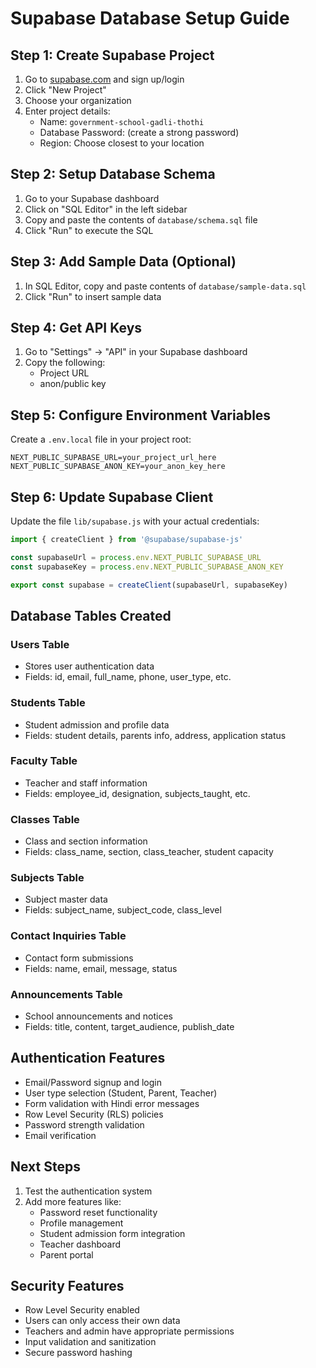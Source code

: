 # Supabase Database Setup Guide

## Step 1: Create Supabase Project

1. Go to [supabase.com](https://supabase.com) and sign up/login
2. Click "New Project"
3. Choose your organization
4. Enter project details:
   - Name: `government-school-gadli-thothi`
   - Database Password: (create a strong password)
   - Region: Choose closest to your location

## Step 2: Setup Database Schema

1. Go to your Supabase dashboard
2. Click on "SQL Editor" in the left sidebar
3. Copy and paste the contents of `database/schema.sql` file
4. Click "Run" to execute the SQL

## Step 3: Add Sample Data (Optional)

1. In SQL Editor, copy and paste contents of `database/sample-data.sql`
2. Click "Run" to insert sample data

## Step 4: Get API Keys

1. Go to "Settings" → "API" in your Supabase dashboard
2. Copy the following:
   - Project URL
   - anon/public key

## Step 5: Configure Environment Variables

Create a `.env.local` file in your project root:

```env
NEXT_PUBLIC_SUPABASE_URL=your_project_url_here
NEXT_PUBLIC_SUPABASE_ANON_KEY=your_anon_key_here
```

## Step 6: Update Supabase Client

Update the file `lib/supabase.js` with your actual credentials:

```javascript
import { createClient } from '@supabase/supabase-js'

const supabaseUrl = process.env.NEXT_PUBLIC_SUPABASE_URL
const supabaseKey = process.env.NEXT_PUBLIC_SUPABASE_ANON_KEY

export const supabase = createClient(supabaseUrl, supabaseKey)
```

## Database Tables Created

### Users Table
- Stores user authentication data
- Fields: id, email, full_name, phone, user_type, etc.

### Students Table  
- Student admission and profile data
- Fields: student details, parents info, address, application status

### Faculty Table
- Teacher and staff information
- Fields: employee_id, designation, subjects_taught, etc.

### Classes Table
- Class and section information
- Fields: class_name, section, class_teacher, student capacity

### Subjects Table
- Subject master data
- Fields: subject_name, subject_code, class_level

### Contact Inquiries Table
- Contact form submissions
- Fields: name, email, message, status

### Announcements Table
- School announcements and notices
- Fields: title, content, target_audience, publish_date

## Authentication Features

- Email/Password signup and login
- User type selection (Student, Parent, Teacher)
- Form validation with Hindi error messages
- Row Level Security (RLS) policies
- Password strength validation
- Email verification

## Next Steps

1. Test the authentication system
2. Add more features like:
   - Password reset functionality
   - Profile management
   - Student admission form integration
   - Teacher dashboard
   - Parent portal

## Security Features

- Row Level Security enabled
- Users can only access their own data
- Teachers and admin have appropriate permissions
- Input validation and sanitization
- Secure password hashing
